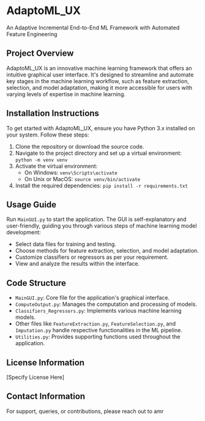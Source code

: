 # AdaptoML_UX
An Adaptive Incremental End-to-End ML Framework with Automated Feature Engineering

## Project Overview
AdaptoML_UX is an innovative machine learning framework that offers an intuitive graphical user interface. It's designed to streamline and automate key stages in the machine learning workflow, such as feature extraction, selection, and model adaptation, making it more accessible for users with varying levels of expertise in machine learning.

## Installation Instructions
To get started with AdaptoML_UX, ensure you have Python 3.x installed on your system. Follow these steps:
1. Clone the repository or download the source code.
2. Navigate to the project directory and set up a virtual environment: `python -m venv venv`
3. Activate the virtual environment:
   - On Windows: `venv\Scripts\activate`
   - On Unix or MacOS: `source venv/bin/activate`
4. Install the required dependencies: `pip install -r requirements.txt`

## Usage Guide
Run `MainGUI.py` to start the application. The GUI is self-explanatory and user-friendly, guiding you through various steps of machine learning model development:
- Select data files for training and testing.
- Choose methods for feature extraction, selection, and model adaptation.
- Customize classifiers or regressors as per your requirement.
- View and analyze the results within the interface.

## Code Structure
- `MainGUI.py`: Core file for the application's graphical interface.
- `ComputeOutput.py`: Manages the computation and processing of models.
- `Classifiers_Regressors.py`: Implements various machine learning models.
- Other files like `FeatureExtraction.py`, `FeatureSelection.py`, and `Imputation.py` handle respective functionalities in the ML pipeline.
- `Utilities.py`: Provides supporting functions used throughout the application.

## License Information
[Specify License Here]

## Contact Information
For support, queries, or contributions, please reach out to amr
